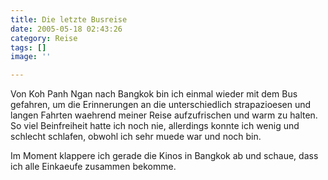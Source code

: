 ```yaml
---
title: Die letzte Busreise
date: 2005-05-18 02:43:26
category: Reise
tags: []
image: ''

---
```


Von Koh Panh Ngan nach Bangkok bin ich einmal wieder mit dem Bus gefahren, um die Erinnerungen an die unterschiedlich strapazioesen und langen Fahrten waehrend meiner Reise aufzufrischen und warm zu halten. So viel Beinfreiheit hatte ich noch nie, allerdings konnte ich wenig und schlecht schlafen, obwohl ich sehr muede war und noch bin.

Im Moment klappere ich gerade die Kinos in Bangkok ab und schaue, dass ich alle Einkaeufe zusammen bekomme.
